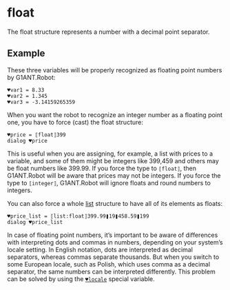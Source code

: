 # float

The float structure represents a number with a decimal point separator.

## Example

These three variables will be properly recognized as floating point numbers by G1ANT.Robot:

```G1ANT
♥var1 = 8.33
♥var2 = 1.345
♥var3 = -3.14159265359
```

When you want the robot to recognize an integer number as a floating point one, you have to force (cast) the float structure:

```G1ANT
♥price = ⟦float⟧399
dialog ♥price
```

This is useful when you are assigning, for example, a list with prices to a variable, and some of them might be integers like 399,459 and others may be float numbers like 399.99. If you force the type to `⟦float⟧`, then G1ANT.Robot will be aware that prices may not be integers. If you force the type to `⟦integer⟧`, G1ANT.Robot will ignore floats and round numbers to integers.

You can also force a whole [list](https://manual.g1ant.com/link/G1ANT.Language/G1ANT.Language/Structures/ListStructure.md) structure to have all of its elements as floats:

```G1ANT
♥price_list = ⟦list:float⟧399.99❚19❚458.59❚199
dialog ♥price_list
```

In case of floating point numbers, it’s important to be aware of differences with interpreting dots and commas in numbers, depending on your system’s locale setting. In English notation, dots are interpreted as decimal separators, whereas commas separate thousands. But when you switch to some European locale, such as Polish, which uses comma as a decimal separator, the same numbers can be interpreted differently. This problem can be solved by using the [`♥locale`](https://manual.g1ant.com/link/G1ANT.Addon.Core/G1ANT.Addon.Core/Variables/LocaleVariable.md) special variable.